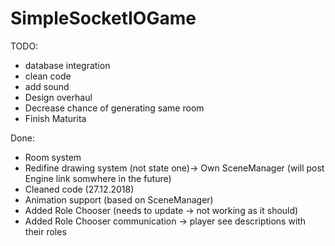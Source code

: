# SimpleSocketIOGame

TODO:

* database integration
* clean code
* add sound
* Design overhaul
* Decrease chance of generating same room
* Finish Maturita

Done:

* Room system
* Redifine drawing system (not state one)-> Own SceneManager (will post Engine link somwhere in the future)
* Cleaned code (27.12.2018)
* Animation support (based on SceneManager)
* Added Role Chooser (needs to update -> not working as it should)
* Added Role Chooser communication -> player see descriptions with their roles
